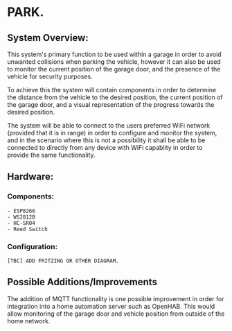 
# PARK.
  
  
## System Overview:

This system's primary function to be used within a garage in order to avoid unwanted collisions when parking the vehicle, however it can also be used to monitor the current position of the garage door, and the presence of the vehicle for security purposes.
  
To achieve this the system will contain components in order to determine the distance from the vehicle to the desired position, the current position of the garage door, and a visual representation of the progress towards the desired position. 

The system will be able to connect to the users preferred WiFi network (provided that it is in range) in order to configure and monitor the system, and in the scenario where this is not a possibility it shall be able to be connected to directly from any device with WiFi capablity in order to provide the same functionality.
  

## Hardware:

  ### Components:
  
    - ESP8266
    - WS2812B
    - HC-SR04
    - Reed Switch
    
 ###  Configuration:
    
    [TBC] ADD FRITZING OR OTHER DIAGRAM.
     
  
  ## Possible Additions/Improvements
  
The addition of MQTT functionality is one possible improvement in order for integration into a home automation server such as OpenHAB. This would allow monitoring of the garage door and vehicle position from outside of the home network.
  
